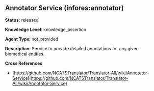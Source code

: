 [//]: # (DO NOT MANUALLY EDIT THIS FILE. IT IS GENERATED FROM A TEMPLATE.)

## Annotator Service (infores:annotator)

**Status**: released
  
**Knowledge Level**: knowledge_assertion
  
**Agent Type**: not_provided

**Description**: Service to provide detailed annotations for any given biomedical entities.

**Cross References**:

- [https://github.com/NCATSTranslator/Translator-All/wiki/Annotator-Service](https://github.com/NCATSTranslator/Translator-All/wiki/Annotator-Service)

